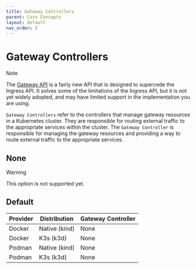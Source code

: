 ```yaml
---
title: Gateway Controllers
parent: Core Concepts
layout: default
nav_order: 5
---
```


# Gateway Controllers

> [!NOTE]
> The [Gateway API](https://gateway-api.sigs.k8s.io) is a fairly new API that is designed to supercede the Ingress API. It solves some of the limitations of the Ingress API, but it is not yet widely adopted, and may have limited support in the implementation you are using.

`Gateway Controllers` refer to the controllers that manage gateway resources in a Kubernetes cluster. They are responsible for routing external traffic to the appropriate services within the cluster. The `Gateway Controller` is responsible for managing the gateway resources and providing a way to route external traffic to the appropriate services.

## None

> [!WARNING]
> This option is not supported yet.

## Default

| Provider | Distribution  | Gateway Controller |
| -------- | ------------- | ------------------ |
| Docker   | Native (kind) | None               |
| Docker   | K3s (k3d)     | None               |
| Podman   | Native (kind) | None               |
| Podman   | K3s (k3d)     | None               |
